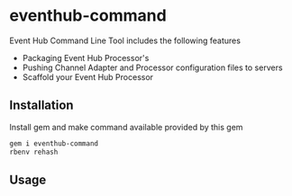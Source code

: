 eventhub-command
================

Event Hub Command Line Tool includes the following features

* Packaging Event Hub Processor's
* Pushing Channel Adapter and Processor configuration files to servers
* Scaffold your Event Hub Processor

## Installation

Install gem and make command available provided by this gem

~~~ sh
gem i eventhub-command
rbenv rehash
~~~

## Usage
